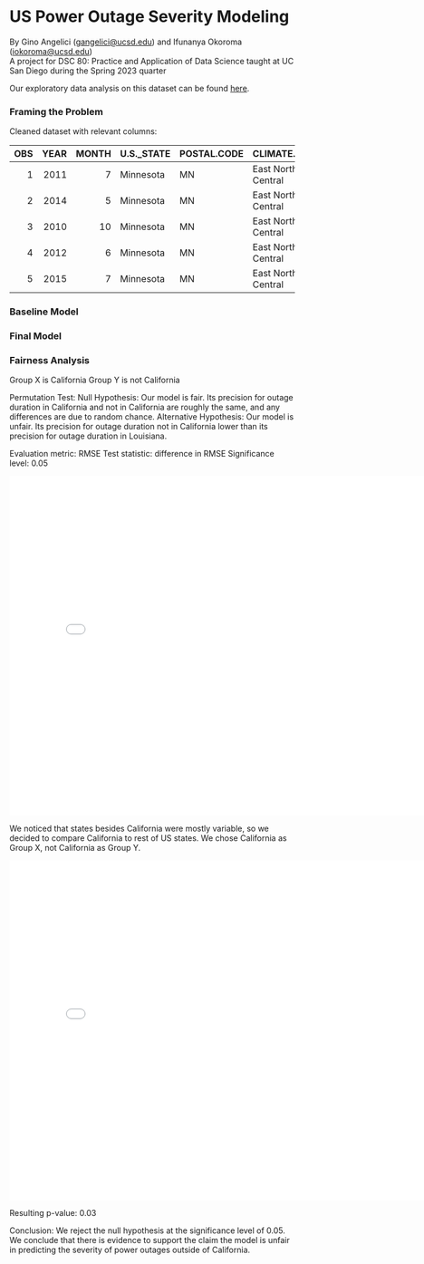# US Power Outage Severity Modeling
By Gino Angelici (gangelici@ucsd.edu) and Ifunanya Okoroma (iokoroma@ucsd.edu) <br />
A project for DSC 80: Practice and Application of Data Science taught at UC San Diego during the Spring 2023 quarter

Our exploratory data analysis on this dataset can be found [here](https://ancientabacus.github.io/US-Power-Outage-Trends/).

### Framing the Problem

Cleaned dataset with relevant columns:

|   OBS |   YEAR |   MONTH | U.S._STATE   | POSTAL.CODE   | CLIMATE.REGION     | SEASON   |   RES.PRICE | CLIMATE.CATEGORY   | CAUSE.CATEGORY     |   DEMAND.LOSS.MW |   CUSTOMERS.AFFECTED |   OUTAGE.DURATION |
|------:|-------:|--------:|:-------------|:--------------|:-------------------|:---------|------------:|:-------------------|:-------------------|-----------------:|---------------------:|------------------:|
|     1 |   2011 |       7 | Minnesota    | MN            | East North Central | Summer   |       11.6  | normal             | severe weather     |              300 |                70000 |        51         |
|     2 |   2014 |       5 | Minnesota    | MN            | East North Central | Spring   |       12.12 | normal             | intentional attack |              675 |                65000 |         0.0166667 |
|     3 |   2010 |      10 | Minnesota    | MN            | East North Central | Fall     |       10.87 | cold               | severe weather     |             1024 |                70000 |        50         |
|     4 |   2012 |       6 | Minnesota    | MN            | East North Central | Summer   |       11.79 | normal             | severe weather     |               56 |                68200 |        42.5       |
|     5 |   2015 |       7 | Minnesota    | MN            | East North Central | Summer   |       13.07 | warm               | severe weather     |              250 |               250000 |        29         |

### Baseline Model

### Final Model

### Fairness Analysis

Group X is California
Group Y is not California

Permutation Test:
Null Hypothesis: Our model is fair. Its precision for outage duration in California and not in California are roughly the same, and any differences are due to random chance.
Alternative Hypothesis: Our model is unfair. Its precision for outage duration not in California lower than its precision for outage duration in Louisiana.

Evaluation metric: RMSE
Test statistic: difference in RMSE
Significance level: 0.05

<iframe src="assets/FAIR_EDA.html" width=800 height=600 frameBorder=0></iframe>

We noticed that states besides California were mostly variable, so we decided to compare California to rest of US states. We chose California as Group X, not California as Group Y.

<iframe src="assets/FAIR.html" width=800 height=600 frameBorder=0></iframe>

Resulting p-value: 0.03

Conclusion: We reject the null hypothesis at the significance level of 0.05. We conclude that there is evidence to support the claim the model is unfair in predicting the severity of power outages outside of California.